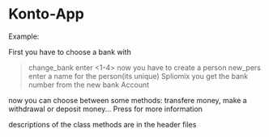 # Konto-App

Example: 

First you have to choose a bank with
>change_bank
enter
><1-4>
now you have to create a person
>new_pers
enter a name for the person(its unique)
>Spliomix
you get the bank number from the new bank Account


now you can choose between some methods:
transfere money, make a withdrawal or deposit money...
Press <help> for more information
  
  
  
  descriptions of the class methods are in the header files
